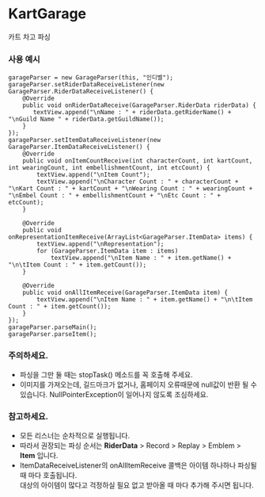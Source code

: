 # KartGarage
카트 차고 파싱
### 사용 예시

    garageParser = new GarageParser(this, "인디벨");
    garageParser.setRiderDataReceiveListener(new GarageParser.RiderDataReceiveListener() {
        @Override
        public void onRiderDataReceive(GarageParser.RiderData riderData) {
           textView.append("\nName : " + riderData.getRiderName() + "\nGuild Name " + riderData.getGuildName());
        }
    });
    garageParser.setItemDataReceiveListener(new GarageParser.ItemDataReceiveListener() {
        @Override
        public void onItemCountReceive(int characterCount, int kartCount, int wearingCount, int embellishmentCount, int etcCount) {
            textView.append("\nItem Count");
            textView.append("\nCharacter Count : " + characterCount + "\nKart Count : " + kartCount + "\nWearing Count : " + wearingCount + "\nEmbel Count : " + embellishmentCount + "\nEtc Count : " + etcCount);
        }

        @Override
        public void onRepresentationItemReceive(ArrayList<GarageParser.ItemData> items) {
            textView.append("\nRepresentation");
            for (GarageParser.ItemData item : items)
                textView.append("\nItem Name : " + item.getName() + "\n\tItem Count : " + item.getCount());
        }

        @Override
        public void onAllItemReceive(GarageParser.ItemData item) {
            textView.append("\nItem Name : " + item.getName() + "\n\tItem Count : " + item.getCount());
        }
    });
    garageParser.parseMain();
    garageParser.parseItem();
	
### 주의하세요.
* 파싱을 그만 둘 때는 stopTask() 메소드를 꼭 호출해 주세요.
* 이미지를 가져오는데, 길드마크가 없거나, 홈페이지 오류때문에 null값이 반환 될 수 있습니다. NullPointerException이 일어나지 않도록 조심하세요.

### 참고하세요.
* 모든 리스너는 순차적으로 실행됩니다.
* 따라서 권장되는 파싱 순서는 **RiderData** > Record > Replay > Emblem > **Item** 입니다.   
* ItemDataReceiveListener의 onAllItemReceive 콜백은 아이템 하나하나 파싱될 때 마다 호출됩니다.   
대상의 아이템이 많다고 걱정하실 필요 없고 받아올 때 마다 추가해 주시면 됩니다.

